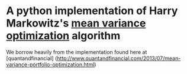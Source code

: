 # A python implementation of Harry Markowitz's [mean variance optimization](https://en.wikipedia.org/wiki/Modern_portfolio_theory) algorithm
We borrow heavily from the implementation found here at [quantandfinancial] (http://www.quantandfinancial.com/2013/07/mean-variance-portfolio-optimization.html)

